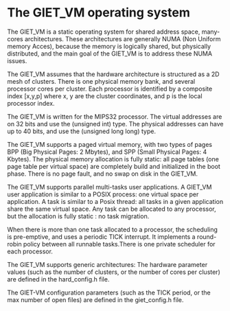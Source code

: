 # The GIET_VM  operating system

The GIET_VM is a static operating system for shared address space, many-cores
architectures. These architectures are generally NUMA (Non Uniform memory
    Acces), because the memory is logically shared, but physically distributed,
  and the main goal of the GIET_VM is to address these NUMA issues.

The GIET_VM assumes that the hardware architecture is structured as a 2D mesh of
clusters. There is one physical memory bank, and several processor cores per
cluster. Each processor is identified by a composite index [x,y,p] where x, y
are the cluster coordinates, and p is the local processor index.

The GIET_VM is written for the MIPS32 processor. The virtual addresses are on 32
bits and use the (unsigned int) type. The physical addresses can have up to 40
bits, and use the (unsigned long long) type.

The GIET_VM supports a paged virtual memory, with two types of pages BPP (Big
    Physical Pages: 2 Mbytes), and SPP (Small Physical Pages: 4 Kbytes). The
physical memory allocation is fully static: all page tables (one page table per
    virtual space) are completely build and initialized in the boot phase.
There is no page fault, and no swap on disk in the GIET_VM.

The GIET_VM supports parallel multi-tasks user applications. A GIET_VM user
application is similar to a POSIX process: one virtual space per application. A
task is similar to a Posix thread: all tasks in a given application share the
same virtual space. Any task can be allocated to any processor, but the
allocation is fully static : no task migration.

When there is more than one task allocated to a processor, the scheduling is
pre-emptive, and uses a periodic TICK interrupt. It implements a round-robin
policy between all runnable tasks.There is one private scheduler for each
processor.

The GIET_VM supports generic architectures: The hardware parameter values (such
    as the number of clusters, or the number of cores per cluster) are defined
in the hard_config.h file.

The GIET-VM configuration parameters (such as the TICK period, or the max number
    of open files) are defined in the giet_config.h file.
